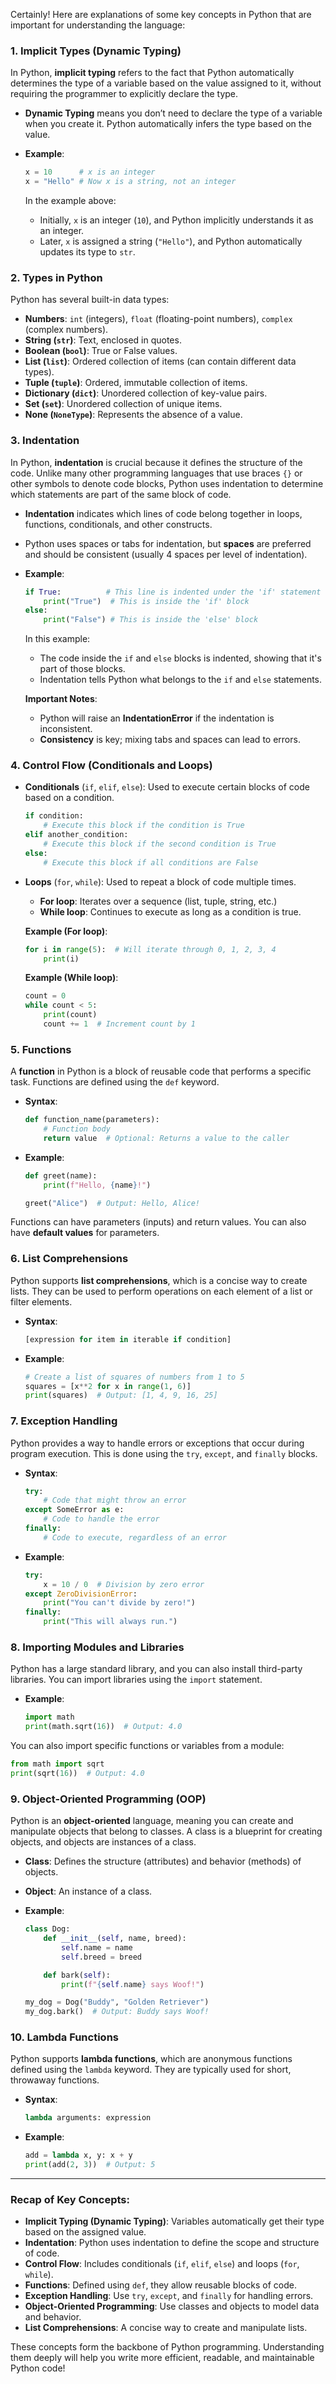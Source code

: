 Certainly! Here are explanations of some key concepts in Python that are important for understanding the language:

### 1. **Implicit Types (Dynamic Typing)**

In Python, **implicit typing** refers to the fact that Python automatically determines the type of a variable based on the value assigned to it, without requiring the programmer to explicitly declare the type.

- **Dynamic Typing** means you don’t need to declare the type of a variable when you create it. Python automatically infers the type based on the value.
- **Example**:
    
    ```python
    x = 10      # x is an integer
    x = "Hello" # Now x is a string, not an integer
    ```
    
    In the example above:
    - Initially, `x` is an integer (`10`), and Python implicitly understands it as an integer.
    - Later, `x` is assigned a string (`"Hello"`), and Python automatically updates its type to `str`.

### 2. **Types in Python**

Python has several built-in data types:

- **Numbers**: `int` (integers), `float` (floating-point numbers), `complex` (complex numbers).
- **String (`str`)**: Text, enclosed in quotes.
- **Boolean (`bool`)**: True or False values.
- **List (`list`)**: Ordered collection of items (can contain different data types).
- **Tuple (`tuple`)**: Ordered, immutable collection of items.
- **Dictionary (`dict`)**: Unordered collection of key-value pairs.
- **Set (`set`)**: Unordered collection of unique items.
- **None (`NoneType`)**: Represents the absence of a value.

### 3. **Indentation**

In Python, **indentation** is crucial because it defines the structure of the code. Unlike many other programming languages that use braces `{}` or other symbols to denote code blocks, Python uses indentation to determine which statements are part of the same block of code.

- **Indentation** indicates which lines of code belong together in loops, functions, conditionals, and other constructs.
    
- Python uses spaces or tabs for indentation, but **spaces** are preferred and should be consistent (usually 4 spaces per level of indentation).
    
- **Example**:
    
    ```python
    if True:          # This line is indented under the 'if' statement
        print("True")  # This is inside the 'if' block
    else:
        print("False") # This is inside the 'else' block
    ```
    
    In this example:
    
    - The code inside the `if` and `else` blocks is indented, showing that it's part of those blocks.
    - Indentation tells Python what belongs to the `if` and `else` statements.
    
    **Important Notes**:
    
    - Python will raise an **IndentationError** if the indentation is inconsistent.
    - **Consistency** is key; mixing tabs and spaces can lead to errors.

### 4. **Control Flow (Conditionals and Loops)**

- **Conditionals** (`if`, `elif`, `else`): Used to execute certain blocks of code based on a condition.
    
    ```python
    if condition:
        # Execute this block if the condition is True
    elif another_condition:
        # Execute this block if the second condition is True
    else:
        # Execute this block if all conditions are False
    ```
    
- **Loops** (`for`, `while`): Used to repeat a block of code multiple times.
    
    - **For loop**: Iterates over a sequence (list, tuple, string, etc.)
    - **While loop**: Continues to execute as long as a condition is true.
    
    **Example (For loop)**:
    
    ```python
    for i in range(5):  # Will iterate through 0, 1, 2, 3, 4
        print(i)
    ```
    
    **Example (While loop)**:
    
    ```python
    count = 0
    while count < 5:
        print(count)
        count += 1  # Increment count by 1
    ```
    

### 5. **Functions**

A **function** in Python is a block of reusable code that performs a specific task. Functions are defined using the `def` keyword.

- **Syntax**:
    
    ```python
    def function_name(parameters):
        # Function body
        return value  # Optional: Returns a value to the caller
    ```
    
- **Example**:
    
    ```python
    def greet(name):
        print(f"Hello, {name}!")
    
    greet("Alice")  # Output: Hello, Alice!
    ```
    

Functions can have parameters (inputs) and return values. You can also have **default values** for parameters.

### 6. **List Comprehensions**

Python supports **list comprehensions**, which is a concise way to create lists. They can be used to perform operations on each element of a list or filter elements.

- **Syntax**:
    
    ```python
    [expression for item in iterable if condition]
    ```
    
- **Example**:
    
    ```python
    # Create a list of squares of numbers from 1 to 5
    squares = [x**2 for x in range(1, 6)]
    print(squares)  # Output: [1, 4, 9, 16, 25]
    ```
    

### 7. **Exception Handling**

Python provides a way to handle errors or exceptions that occur during program execution. This is done using the `try`, `except`, and `finally` blocks.

- **Syntax**:
    
    ```python
    try:
        # Code that might throw an error
    except SomeError as e:
        # Code to handle the error
    finally:
        # Code to execute, regardless of an error
    ```
    
- **Example**:
    
    ```python
    try:
        x = 10 / 0  # Division by zero error
    except ZeroDivisionError:
        print("You can't divide by zero!")
    finally:
        print("This will always run.")
    ```
    

### 8. **Importing Modules and Libraries**

Python has a large standard library, and you can also install third-party libraries. You can import libraries using the `import` statement.

- **Example**:
    
    ```python
    import math
    print(math.sqrt(16))  # Output: 4.0
    ```
    

You can also import specific functions or variables from a module:

```python
from math import sqrt
print(sqrt(16))  # Output: 4.0
```

### 9. **Object-Oriented Programming (OOP)**

Python is an **object-oriented** language, meaning you can create and manipulate objects that belong to classes. A class is a blueprint for creating objects, and objects are instances of a class.

- **Class**: Defines the structure (attributes) and behavior (methods) of objects.
    
- **Object**: An instance of a class.
    
- **Example**:
    
    ```python
    class Dog:
        def __init__(self, name, breed):
            self.name = name
            self.breed = breed
    
        def bark(self):
            print(f"{self.name} says Woof!")
    
    my_dog = Dog("Buddy", "Golden Retriever")
    my_dog.bark()  # Output: Buddy says Woof!
    ```
    

### 10. **Lambda Functions**

Python supports **lambda functions**, which are anonymous functions defined using the `lambda` keyword. They are typically used for short, throwaway functions.

- **Syntax**:
    
    ```python
    lambda arguments: expression
    ```
    
- **Example**:
    
    ```python
    add = lambda x, y: x + y
    print(add(2, 3))  # Output: 5
    ```
    

---

### Recap of Key Concepts:

- **Implicit Typing (Dynamic Typing)**: Variables automatically get their type based on the assigned value.
- **Indentation**: Python uses indentation to define the scope and structure of code.
- **Control Flow**: Includes conditionals (`if`, `elif`, `else`) and loops (`for`, `while`).
- **Functions**: Defined using `def`, they allow reusable blocks of code.
- **Exception Handling**: Use `try`, `except`, and `finally` for handling errors.
- **Object-Oriented Programming**: Use classes and objects to model data and behavior.
- **List Comprehensions**: A concise way to create and manipulate lists.

These concepts form the backbone of Python programming. Understanding them deeply will help you write more efficient, readable, and maintainable Python code!